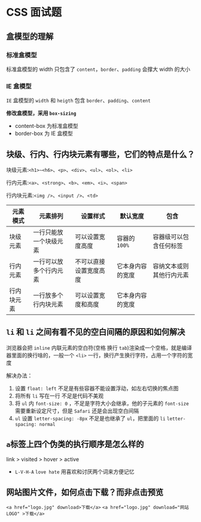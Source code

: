 # CSS 面试题

## 盒模型的理解

### 标准盒模型

标准盒模型的 width 只包含了 `content`，`border`、`padding` 会撑大 width 的大小

### IE 盒模型

`IE` 盒模型的 `width` 和 `heigth` 包含 `border`、`padding`、`content`

**修改盒模型，采用 `box-sizing`**

- content-box 为标准盒模型
- border-box 为 IE 盒模型

## 块级、行内、行内块元素有哪些，它们的特点是什么？

块级元素:`<h1>~<h6>`、`<p>`、`<div>`、`<ul>`、`<ol>`、`<li>`

行内元素:`<a>`、`<strong>`、`<b>`、`<em>`、`<i>`、`<span>`

行内块元素:`<img />`、`<input />`、`<td>`

| **元素模式** | **元素排列**           | **设置样式**           | **默认宽度**     | **包含**                 |
| ------------ | ---------------------- | ---------------------- | ---------------- | ------------------------ |
| 块级元素     | 一行只能放一个块级元素 | 可以设置宽度高度       | 容器的`100%`     | 容器级可以包含任何标签   |
| 行内元素     | 一行可以放多个行内元素 | 不可以直接设置宽度高度 | 它本身内容的宽度 | 容纳文本或则其他行内元素 |
| 行内块元素   | 一行放多个行内块元素   | 可以设置宽度和高度     | 它本身内容的宽度 |

## `li` 和 `li` 之间有看不见的空白间隔的原因和如何解决

浏览器会把 `inline` 内联元素的空白符(空格 换行 `tab`)渲染成一个空格，就是编译器里面的换行啥的，一般一个 `<li>` 一行，换行产生换行字符，占用一个字符的宽度

解决办法：

1. 设置 `float: left` 不足是有些容器不能设置浮动，如左右切换的焦点图
2. 将所有 `li` 写在一行 不足是代码不美观
3. 将 `ul` 内 `font-size: 0` ，不足是字符大小会继承，他的子元素的 `font-size` 需要重新设定尺寸，但是 `Safari` 还是会出现空白间隔
4. `ul` 设置 `letter-spacing: -8px` 不足是也继承了 `ul`，把里面的 `li`  `letter-spacing: normal`

## `a`标签上四个伪类的执行顺序是怎么样的

link > visited > hover > active

- `L-V-H-A` `love hate` 用喜欢和讨厌两个词来方便记忆

## 网站图片文件，如何点击下载？而非点击预览

`<a href="logo.jpg" download>下载</a>` `<a href="logo.jpg" download="网站LOGO" >下载</a>`
